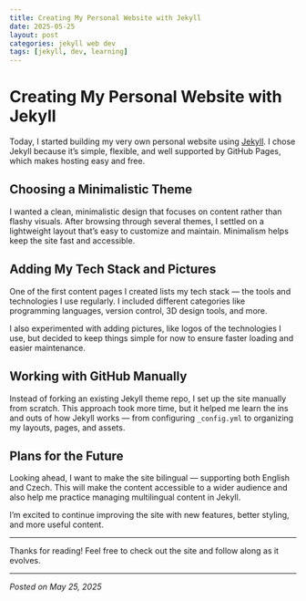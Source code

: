 ```yaml
---
title: Creating My Personal Website with Jekyll
date: 2025-05-25
layout: post
categories: jekyll web dev
tags: [jekyll, dev, learning]
---
```


# Creating My Personal Website with Jekyll

Today, I started building my very own personal website using [Jekyll](https://jekyllrb.com/). I chose Jekyll because it’s simple, flexible, and well supported by GitHub Pages, which makes hosting easy and free.

## Choosing a Minimalistic Theme

I wanted a clean, minimalistic design that focuses on content rather than flashy visuals. After browsing through several themes, I settled on a lightweight layout that’s easy to customize and maintain. Minimalism helps keep the site fast and accessible.

## Adding My Tech Stack and Pictures

One of the first content pages I created lists my tech stack — the tools and technologies I use regularly. I included different categories like programming languages, version control, 3D design tools, and more.

I also experimented with adding pictures, like logos of the technologies I use, but decided to keep things simple for now to ensure faster loading and easier maintenance.

## Working with GitHub Manually

Instead of forking an existing Jekyll theme repo, I set up the site manually from scratch. This approach took more time, but it helped me learn the ins and outs of how Jekyll works — from configuring `_config.yml` to organizing my layouts, pages, and assets.

## Plans for the Future

Looking ahead, I want to make the site bilingual — supporting both English and Czech. This will make the content accessible to a wider audience and also help me practice managing multilingual content in Jekyll.

I’m excited to continue improving the site with new features, better styling, and more useful content.

---

Thanks for reading! Feel free to check out the site and follow along as it evolves.

---

*Posted on May 25, 2025*
